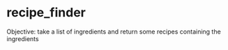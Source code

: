 # recipe_finder

Objective: take a list of ingredients and return some recipes containing the ingredients
